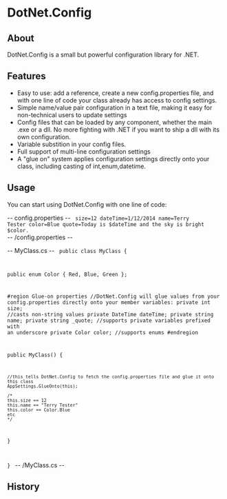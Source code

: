 # DotNet.Config

## About 

DotNet.Config is a small but powerful configuration library for .NET. 

## Features

* Easy to use: add a reference, create a new config.properties file, and with one line of code your class already has access to config settings.
* Simple name/value pair configuration in a text file, making it easy for non-technical users to update settings
* Config files that can be loaded by any component, whether the main .exe or a dll. No more fighting with .NET if you want to ship a dll with its own configuration.
* Variable substition in your config files. 
* Full support of multi-line configuration settings
* A "glue on" system applies configuration settings directly onto your class, including casting of int,enum,datetime.

## Usage

You can start using DotNet.Config with one line of code:

-- config.properties --
<code>
size=12
dateTime=1/12/2014
name=Terry Tester
color=Blue
quote=Today is $dateTime and the sky is
    bright $color.
</code>
-- /config.properties --

-- MyClass.cs --
<code>
public class MyClass {

  public enum Color { Red, Blue, Green };

  #region Glue-on properties
  //DotNet.Config will glue values from your config.properties directly onto your member variables:
  private int size; //casts non-string values 
  private DateTime dateTime;
  private string name;
  private string _quote; //supports private variables prefixed with an underscore
  private Color color; //supports enums
  #endregion

  public MyClass() {

    //this tells DotNet.Config to fetch the config.properties file and glue it onto this class
    AppSettings.GlueOnto(this);

    /*
    this.size == 12
    this.name == "Terry Tester"
    this.color == Color.Blue
    etc
    */

  }

}
</code>
-- /MyClass.cs --


## History 


